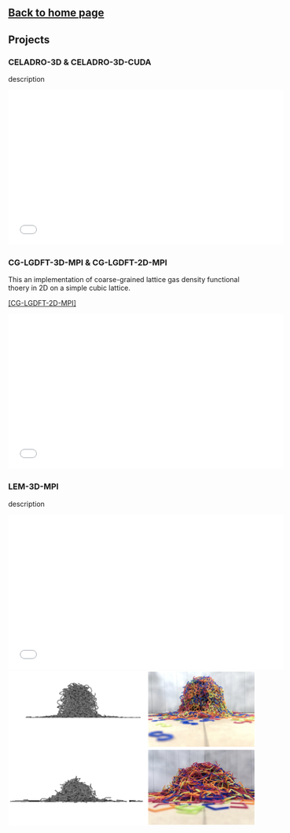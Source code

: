 ## [Back to home page](/index)

## Projects

### CELADRO-3D & CELADRO-3D-CUDA

description

<iframe width="560" height="315" src="/movies/3d_mpf_simulation.gif" frameborder="0" allowfullscreen></iframe>

### CG-LGDFT-3D-MPI & CG-LGDFT-2D-MPI
This an implementation of coarse-grained lattice gas density functional thoery in 2D on a simple cubic lattice.

[[CG-LGDFT-2D-MPI]](https://github.com/siavashmonfared/CGDFT_2D)

<iframe width="560" height="315" src="/movies/xsec.mov" frameborder="0" allowfullscreen></iframe>

### LEM-3D-MPI

description

<iframe width="560" height="315" src="/movies/Ng500s.mov" frameborder="0" allowfullscreen></iframe>
<img src="images/entangled.png" width="560" height="315">





